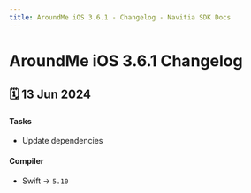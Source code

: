 ```yaml
---
title: AroundMe iOS 3.6.1 - Changelog - Navitia SDK Docs
---
```


# AroundMe iOS 3.6.1 Changelog

<h2>🗓 13 Jun 2024</h2>

#### Tasks
- Update dependencies

#### Compiler
-  Swift -> `5.10`
